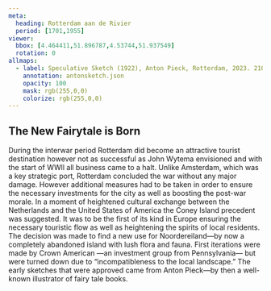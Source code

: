 ```yaml
---
meta:
  heading: Rotterdam aan de Rivier
  period: [1701,1955]
viewer:
  bbox: [4.464411,51.896787,4.53744,51.937549]
  rotation: 0
allmaps:
  - label: Speculative Sketch (1922), Anton Pieck, Rotterdam, 2023. 210 x 148 mm, Scale 1:2. The Berlage. Based on Map of part of DeKalb County, from the Chattahoochee River south to Peach Tree Creek, DeKalb County, Georgia, USA, July 17-18, 1864. 300mm x 400mm. Public Domain. Library of Congress
    annotation: antonsketch.json
    opacity: 100
    mask: rgb(255,0,0)
    colorize: rgb(255,0,0)
---
```

## The New Fairytale is Born

During the interwar period Rotterdam did become an attractive tourist destination however not as successful as John Wytema envisioned and with the start of WWll all business came to a halt. Unlike Amsterdam, which was a key strategic port, Rotterdam concluded the war without any major damage. However additional measures had to be taken in order to ensure the necessary investments for the city as well as boosting the post-war morale.  In a moment of heightened cultural exchange between the Netherlands and the United States of America the Coney Island precedent was suggested. It was to be the first of its kind in Europe ensuring the necessary touristic flow as well as heightening the spirits of local residents.  The decision was made to find a new use for Noordereiland—by now a completely abandoned island with lush flora and fauna. First iterations were made by Crown American  —an investment group from Pennsylvania—   but were turned down due to “incompatibleness to the local landscape.” The early sketches that were approved came from Anton Pieck—by then a well-known illustrator of fairy tale books.
